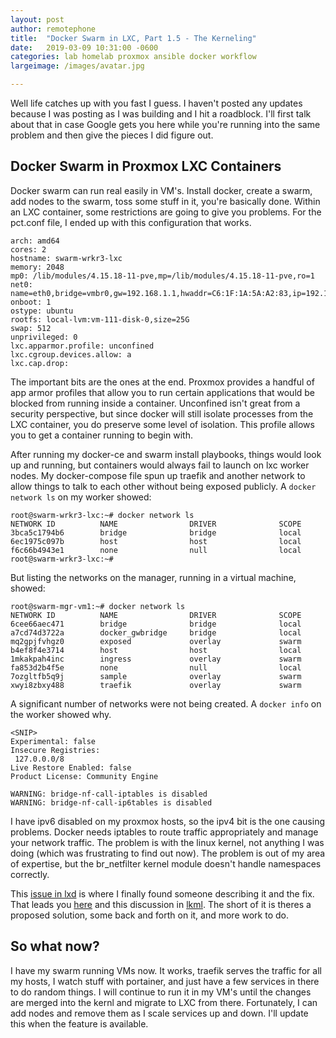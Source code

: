 ```yaml
---
layout: post
author: remotephone
title:  "Docker Swarm in LXC, Part 1.5 - The Kerneling"
date:   2019-03-09 10:31:00 -0600
categories: lab homelab proxmox ansible docker workflow
largeimage: /images/avatar.jpg

---
```


Well life catches up with you fast I guess. I haven't posted any updates because I was posting as I was building and I hit a roadblock. I'll first talk about that in case Google gets you here while you're running into the same problem and then give the pieces I did figure out. 

## Docker Swarm in Proxmox LXC Containers

Docker swarm can run real easily in VM's. Install docker, create a swarm, add nodes to the swarm, toss some stuff in it, you're basically done. Within an LXC container, some restrictions are going to give you problems. For the pct.conf file, I ended up with this configuration that works. 

~~~
arch: amd64
cores: 2
hostname: swarm-wrkr3-lxc
memory: 2048
mp0: /lib/modules/4.15.18-11-pve,mp=/lib/modules/4.15.18-11-pve,ro=1
net0: name=eth0,bridge=vmbr0,gw=192.168.1.1,hwaddr=C6:1F:1A:5A:A2:83,ip=192.168.1.4/22,type=veth
onboot: 1
ostype: ubuntu
rootfs: local-lvm:vm-111-disk-0,size=25G
swap: 512
unprivileged: 0
lxc.apparmor.profile: unconfined
lxc.cgroup.devices.allow: a
lxc.cap.drop:
~~~

The important bits are the ones at the end. Proxmox provides a handful of app armor profiles that allow you to run certain applications that would be blocked from running inside a container. Unconfined isn't great from a security perspective, but since docker will still isolate processes from the LXC container, you do preserve some level of isolation. This profile allows you to get a container running to begin with.

After running my docker-ce and swarm install playbooks, things would look up and running, but containers would always fail to launch on lxc worker nodes. My docker-compose file spun up traefik and another network to allow things to talk to each other without being exposed publicly. A `docker network ls` on my worker showed:

~~~
root@swarm-wrkr3-lxc:~# docker network ls
NETWORK ID          NAME                DRIVER              SCOPE
3bca5c1794b6        bridge              bridge              local
6ec1975c097b        host                host                local
f6c66b4943e1        none                null                local
root@swarm-wrkr3-lxc:~# 
~~~

But listing the networks on the manager, running in a virtual machine, showed:

~~~
root@swarm-mgr-vm1:~# docker network ls
NETWORK ID          NAME                DRIVER              SCOPE
6cee66aec471        bridge              bridge              local
a7cd74d3722a        docker_gwbridge     bridge              local
mq2gpjfvhgz0        exposed             overlay             swarm
b4ef8f4e3714        host                host                local
1mkakpah4inc        ingress             overlay             swarm
fa853d2b4f5e        none                null                local
7ozgltfb5q9j        sample              overlay             swarm
xwyi8zbxy488        traefik             overlay             swarm
~~~

A significant number of networks were not being created. A `docker info` on the worker showed why. 

~~~
<SNIP>
Experimental: false
Insecure Registries:
 127.0.0.0/8
Live Restore Enabled: false
Product License: Community Engine

WARNING: bridge-nf-call-iptables is disabled
WARNING: bridge-nf-call-ip6tables is disabled
~~~

I have ipv6 disabled on my proxmox hosts, so the ipv4 bit is the one causing problems. Docker needs iptables to route traffic appropriately and manage your network traffic. The problem is with the linux kernel, not anything I was doing (which was frustrating to find out now). The problem is out of my area of expertise, but the br_netfilter kernel module doesn't handle namespaces correctly. 

This [issue in lxd](https://github.com/lxc/lxd/issues/3306) is where I finally found someone describing it and the fix. That leads you [here](https://github.com/lxc/lxd/issues/5193#issuecomment-433759048) and this discussion in [lkml](https://lkml.org/lkml/2018/11/7/680). The short of it is theres a proposed solution, some back and forth on it, and more work to do. 

## So what now?

I have my swarm running VMs now. It works, traefik serves the traffic for all my hosts, I watch stuff with portainer, and just have a few services in there to do random things. I will continue to run it in my VM's until the changes are merged into the kernl and migrate to LXC from there. Fortunately, I can add nodes and remove them as I scale services up and down. I'll update this when the feature is available. 
